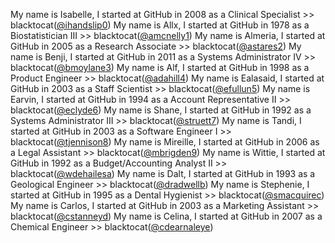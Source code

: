 My name is Isabelle, I started at GitHub in 2008 as a Clinical Specialist >> blacktocat([@ihandslip0](https://github.com/ihandslip0))
My name is Allx, I started at GitHub in 1978 as a Biostatistician III >> blacktocat([@amcnelly1](https://github.com/amcnelly1))
My name is Almeria, I started at GitHub in 2005 as a Research Associate >> blacktocat([@astares2](https://github.com/astares2))
My name is Benji, I started at GitHub in 2011 as a Systems Administrator IV >> blacktocat([@bmoylane3](https://github.com/bmoylane3))
My name is Alf, I started at GitHub in 1998 as a Product Engineer >> blacktocat([@adahill4](https://github.com/adahill4))
My name is Ealasaid, I started at GitHub in 2003 as a Staff Scientist >> blacktocat([@efullun5](https://github.com/efullun5))
My name is Earvin, I started at GitHub in 1994 as a Account Representative II >> blacktocat([@eclyde6](https://github.com/eclyde6))
My name is Shane, I started at GitHub in 1992 as a Systems Administrator III >> blacktocat([@struett7](https://github.com/struett7))
My name is Tandi, I started at GitHub in 2003 as a Software Engineer I >> blacktocat([@tjennison8](https://github.com/tjennison8))
My name is Mireille, I started at GitHub in 2006 as a Legal Assistant >> blacktocat([@mbrigden9](https://github.com/mbrigden9))
My name is Wittie, I started at GitHub in 1992 as a Budget&#x2F;Accounting Analyst II >> blacktocat([@wdehailesa](https://github.com/wdehailesa))
My name is Dalt, I started at GitHub in 1993 as a Geological Engineer >> blacktocat([@dradwellb](https://github.com/dradwellb))
My name is Stephenie, I started at GitHub in 1995 as a Dental Hygienist >> blacktocat([@smacquirec](https://github.com/smacquirec))
My name is Carlos, I started at GitHub in 2003 as a Marketing Assistant >> blacktocat([@cstanneyd](https://github.com/cstanneyd))
My name is Celina, I started at GitHub in 2007 as a Chemical Engineer >> blacktocat([@cdearnaleye](https://github.com/cdearnaleye))
